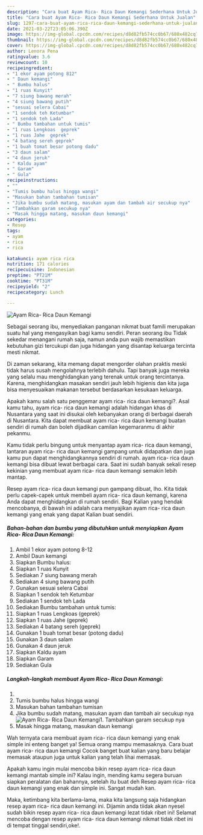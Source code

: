```yaml
---
description: "Cara buat Ayam Rica- Rica Daun Kemangi Sederhana Untuk Jualan"
title: "Cara buat Ayam Rica- Rica Daun Kemangi Sederhana Untuk Jualan"
slug: 1297-cara-buat-ayam-rica-rica-daun-kemangi-sederhana-untuk-jualan
date: 2021-03-22T23:05:06.390Z
image: https://img-global.cpcdn.com/recipes/d8d82fb574cc0b67/680x482cq70/ayam-rica-rica-daun-kemangi-foto-resep-utama.jpg
thumbnail: https://img-global.cpcdn.com/recipes/d8d82fb574cc0b67/680x482cq70/ayam-rica-rica-daun-kemangi-foto-resep-utama.jpg
cover: https://img-global.cpcdn.com/recipes/d8d82fb574cc0b67/680x482cq70/ayam-rica-rica-daun-kemangi-foto-resep-utama.jpg
author: Lenora Pena
ratingvalue: 3.6
reviewcount: 10
recipeingredient:
- "1 ekor ayam potong 812"
- " Daun kemangi"
- " Bumbu halus"
- "1 ruas Kunyit"
- "7 siung bawang merah"
- "4 siung bawang putih"
- "sesuai selera Cabai"
- "1 sendok teh Ketumbar"
- "1 sendok teh Lada"
- " Bumbu tambahan untuk tumis"
- "1 ruas Lengkoas  geprek"
- "1 ruas Jahe  geprek"
- "4 batang sereh geprek"
- "1 buah tomat besar potong dadu"
- "3 daun salam"
- "4 daun jeruk"
- " Kaldu ayam"
- " Garam"
- " Gula"
recipeinstructions:
- ""
- "Tumis bumbu halus hingga wangi"
- "Masukan bahan tambahan tumisan"
- "Jika bumbu sudah matang, masukan ayam dan tambah air secukup nya"
- "Tambahkan garam secukup nya"
- "Masak hingga matang, masukan daun kemangi"
categories:
- Resep
tags:
- ayam
- rica
- rica

katakunci: ayam rica rica 
nutrition: 171 calories
recipecuisine: Indonesian
preptime: "PT21M"
cooktime: "PT31M"
recipeyield: "2"
recipecategory: Lunch

---
```



![Ayam Rica- Rica Daun Kemangi](https://img-global.cpcdn.com/recipes/d8d82fb574cc0b67/680x482cq70/ayam-rica-rica-daun-kemangi-foto-resep-utama.jpg)

Sebagai seorang ibu, menyediakan panganan nikmat buat famili merupakan suatu hal yang mengasyikan bagi kamu sendiri. Peran seorang ibu Tidak sekedar menangani rumah saja, namun anda pun wajib memastikan kebutuhan gizi tercukupi dan juga hidangan yang disantap keluarga tercinta mesti nikmat.

Di zaman  sekarang, kita memang dapat mengorder olahan praktis meski tidak harus susah mengolahnya terlebih dahulu. Tapi banyak juga mereka yang selalu mau menghidangkan yang terenak untuk orang tercintanya. Karena, menghidangkan masakan sendiri jauh lebih higienis dan kita juga bisa menyesuaikan makanan tersebut berdasarkan kesukaan keluarga. 



Apakah kamu salah satu penggemar ayam rica- rica daun kemangi?. Asal kamu tahu, ayam rica- rica daun kemangi adalah hidangan khas di Nusantara yang saat ini disukai oleh kebanyakan orang di berbagai daerah di Nusantara. Kita dapat membuat ayam rica- rica daun kemangi buatan sendiri di rumah dan boleh dijadikan camilan kegemaranmu di akhir pekanmu.

Kamu tidak perlu bingung untuk menyantap ayam rica- rica daun kemangi, lantaran ayam rica- rica daun kemangi gampang untuk didapatkan dan juga kamu pun dapat menghidangkannya sendiri di rumah. ayam rica- rica daun kemangi bisa dibuat lewat berbagai cara. Saat ini sudah banyak sekali resep kekinian yang membuat ayam rica- rica daun kemangi semakin lebih mantap.

Resep ayam rica- rica daun kemangi pun gampang dibuat, lho. Kita tidak perlu capek-capek untuk membeli ayam rica- rica daun kemangi, karena Anda dapat menghidangkan di rumah sendiri. Bagi Kalian yang hendak mencobanya, di bawah ini adalah cara menyajikan ayam rica- rica daun kemangi yang enak yang dapat Kalian buat sendiri.

<!--inarticleads1-->

##### Bahan-bahan dan bumbu yang dibutuhkan untuk menyiapkan Ayam Rica- Rica Daun Kemangi:

1. Ambil 1 ekor ayam potong 8-12
1. Ambil  Daun kemangi
1. Siapkan  Bumbu halus:
1. Siapkan 1 ruas Kunyit
1. Sediakan 7 siung bawang merah
1. Sediakan 4 siung bawang putih
1. Gunakan sesuai selera Cabai
1. Siapkan 1 sendok teh Ketumbar
1. Sediakan 1 sendok teh Lada
1. Sediakan  Bumbu tambahan untuk tumis:
1. Siapkan 1 ruas Lengkoas  (geprek)
1. Siapkan 1 ruas Jahe  (geprek)
1. Sediakan 4 batang sereh (geprek)
1. Gunakan 1 buah tomat besar (potong dadu)
1. Gunakan 3 daun salam
1. Gunakan 4 daun jeruk
1. Siapkan  Kaldu ayam
1. Siapkan  Garam
1. Sediakan  Gula




<!--inarticleads2-->

##### Langkah-langkah membuat Ayam Rica- Rica Daun Kemangi:

1. 
1. Tumis bumbu halus hingga wangi
1. Masukan bahan tambahan tumisan
1. Jika bumbu sudah matang, masukan ayam dan tambah air secukup nya
<img src="//assets-global.cpcdn.com/assets/icons/button_play-2c75c40dde080a61004c1f40b05d8f140eaff45d7e9e6481dc71c63d2e7c4909.png" alt="Ayam Rica- Rica Daun Kemangi">1. Tambahkan garam secukup nya
1. Masak hingga matang, masukan daun kemangi




Wah ternyata cara membuat ayam rica- rica daun kemangi yang enak simple ini enteng banget ya! Semua orang mampu memasaknya. Cara buat ayam rica- rica daun kemangi Cocok banget buat kalian yang baru belajar memasak ataupun juga untuk kalian yang telah lihai memasak.

Apakah kamu ingin mulai mencoba bikin resep ayam rica- rica daun kemangi mantab simple ini? Kalau ingin, mending kamu segera buruan siapkan peralatan dan bahannya, setelah itu buat deh Resep ayam rica- rica daun kemangi yang enak dan simple ini. Sangat mudah kan. 

Maka, ketimbang kita berlama-lama, maka kita langsung saja hidangkan resep ayam rica- rica daun kemangi ini. Dijamin anda tiidak akan nyesel sudah bikin resep ayam rica- rica daun kemangi lezat tidak ribet ini! Selamat mencoba dengan resep ayam rica- rica daun kemangi nikmat tidak ribet ini di tempat tinggal sendiri,oke!.

